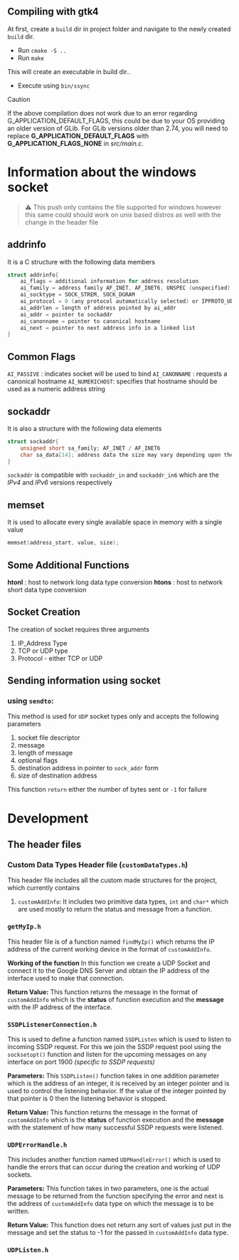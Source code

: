 ## Compiling with gtk4

At first, create a `build` dir in project folder and navigate to the newly created `build` dir.

- Run `cmake -S ..`
- Run `make`

This will create an executable in build dir..

- Execute using `bin/ssync`

> [!CAUTION]
> If the above compilation does not work due to an error regarding G_APPLICATION_DEFAULT_FLAGS, this could be due to your OS providing an older version of GLib. For GLib versions older than 2.74, you will need to replace **G_APPLICATION_DEFAULT_FLAGS** with **G_APPLICATION_FLAGS_NONE** in _src/main.c_.

# Information about the windows socket

> ⚠️ This push only contains the file supported for windows however this same could should work on unix based distros as well with the change in the header file

## addrinfo

It is a C structure with the following data members
```c
struct addrinfo{
    ai_flags = additional information for address resolution
    ai_family = address family AF_INET, AF_INET6, UNSPEC (unspecified)
    ai_socktype = SOCK_STREM, SOCK_DGRAM
    ai_protocol = 0 (any protocol automatically selected) or IPPROTO_UDP, IPPROTO_TCP
    ai_addrlen = length of address pointed by ai_addr
    ai_addr = pointer to sockaddr
    ai_canonname = pointer to canonical hostname
    ai_next = pointer to next address info in a linked list
}
```

## Common Flags

`AI_PASSIVE` : indicates socket will be used to bind
`AI_CANONNAME` : requests a canonical hostname
`AI_NUMERICHOST`: specifies that hostname should be used as a numeric address string

## sockaddr

It is also a structure with the following data elements

```c
struct sockaddr{
    unsigned short sa_family; AF_INET / AF_INET6
    char sa_data[14]; address data the size may vary depending upon the type of address
}
```

`sockaddr` is compatible with `sockaddr_in` and `sockaddr_in6` which are the _IPv4_ and _IPv6_ versions respectively

## memset

It is used to allocate every single available space in memory with a single value

```c
memset(address_start, value, size);
```

## Some Additional Functions

**htonl** : host to network long data type conversion
**htons** : host to network short data type conversion

## Socket Creation

The creation of socket requires three arguments

1. IP_Address Type
2. TCP or UDP type
3. Protocol - either TCP or UDP

## Sending information using socket

### using `sendto`:

This method is used for `UDP` socket types only and accepts the following parameters

1. socket file descriptor
2. message
3. length of message
4. optional flags
5. destination address in pointer to `sock_addr` form
6. size of destination address

This function `return` either the number of bytes sent or `-1` for failure

# Development

## The header files

### Custom Data Types Header file (`customDataTypes.h`)

This header file includes all the custom made structures for the project, which currently contains

1. `customAddInfo`:
   It includes two primitive data types, `int` and `char*` which are used mostly to return the status and message from a function.

### `getMyIp.h`

This header file is of a function named `findMyIp()` which returns the IP address of the current working device in the format of `customAddInfo`.

**Working of the function**
In this function we create a UDP Socket and connect it to the Google DNS Server and obtain the IP address of the interface used to make that connection.

**Return Value:** This function returns the message in the format of `customAddInfo` which is the **status** of function execution and the **message** with the IP address of the interface.

### `SSDPListenerConnection.h`

This is used to define a function named `SSDPListen` which is used to listen to incoming SSDP request. For this we join the SSDP request pool using the `socksetopt()` function and listen for the upcoming messages on any interface on port 1900 _(specific to SSDP requests)_

**Parameters:** This `SSDPListen()` function takes in one addition parameter which is the address of an integer, it is received by an integer pointer and is used to control the listening behavior. If the value of the integer pointed by that pointer is 0 then the listening behavior is stopped.

**Return Value:** This function returns the message in the format of `customAddInfo` which is the **status** of function execution and the **message** with the statement of how many successful SSDP requests were listened.

### `UDPErrorHandle.h`

This includes another function named `UDPHandleError()` which is used to handle the errors that can occur during the creation and working of UDP sockets.

**Parameters:** This function takes in two parameters, one is the actual message to be returned from the function specifying the error and next is the address of `customAddInfo` data type on which the message is to be written.

**Return Value:** This function does not return any sort of values just put in the message and set the status to -1 for the passed in `customAddInfo` data type.

### `UDPListen.h`
